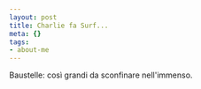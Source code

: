 ```yaml
--- 
layout: post
title: Charlie fa Surf...
meta: {}
tags: 
- about-me
---
```

Baustelle: così grandi da sconfinare nell'immenso.  
  
<object width="535" height="400"><param name="movie" value="http://www.youtube.com/v/g0JlEbgJf8o&rel=1"></param><param name="wmode" value="transparent"></param><embed src="http://www.youtube.com/v/g0JlEbgJf8o&rel=1" type="application/x-shockwave-flash" wmode="transparent" width="535" height="400"></embed></object> 
